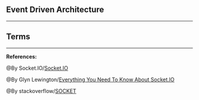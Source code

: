 ## **Event Driven Architecture**

-----------------------------------------------


## **Terms**

-----------------------------------------------


**References:**

@By Socket.IO/[Socket.IO](https://www.learnaws.org/2020/12/21/aws-sqs-fifo-deep-dive/) 

@By Glyn Lewington/[Everything You Need To Know About Socket.IO](https://ably.com/topic/socketio)

@By stackoverflow/[SOCKET](https://stackoverflow.com/questions/11129212/tcp-can-two-different-sockets-share-a-port)